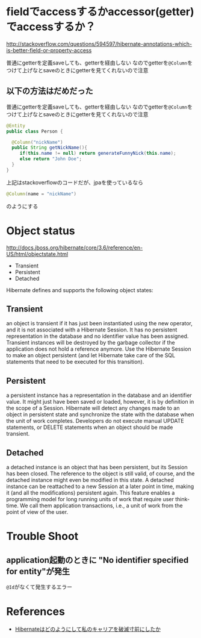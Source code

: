 

# fieldでaccessするかaccessor(getter)でaccessするか？

<http://stackoverflow.com/questions/594597/hibernate-annotations-which-is-better-field-or-property-access>

普通にgetterを定義saveしても、getterを経由しない
なのでgetterを`@Column`をつけて上げなとsaveのときにgetterを見てくれないので注意


## 以下の方法はだめだった

普通にgetterを定義saveしても、getterを経由しない
なのでgetterを`@Column`をつけて上げなとsaveのときにgetterを見てくれないので注意


```java
@Entity
public class Person {

  @Column("nickName")
  public String getNickName(){
     if(this.name != null) return generateFunnyNick(this.name);
     else return "John Doe";
  }
}
```

上記はstackoverflowのコードだが、jpaを使っているなら

```java
@Column(name = "nickName")
```
のようにする


# Object status

<http://docs.jboss.org/hibernate/core/3.6/reference/en-US/html/objectstate.html>

+ Transient
+ Persistent
+ Detached


Hibernate defines and supports the following object states:

## Transient

an object is transient if it has just been instantiated using the new operator, and it is not associated with a Hibernate Session. It has no persistent representation in the database and no identifier value has been assigned. Transient instances will be destroyed by the garbage collector if the application does not hold a reference anymore. Use the Hibernate Session to make an object persistent (and let Hibernate take care of the SQL statements that need to be executed for this transition).

## Persistent

a persistent instance has a representation in the database and an identifier value. It might just have been saved or loaded, however, it is by definition in the scope of a Session. Hibernate will detect any changes made to an object in persistent state and synchronize the state with the database when the unit of work completes. Developers do not execute manual UPDATE statements, or DELETE statements when an object should be made transient.

## Detached

a detached instance is an object that has been persistent, but its Session has been closed. The reference to the object is still valid, of course, and the detached instance might even be modified in this state. A detached instance can be reattached to a new Session at a later point in time, making it (and all the modifications) persistent again. This feature enables a programming model for long running units of work that require user think-time. We call them application transactions, i.e., a unit of work from the point of view of the user.

# Trouble Shoot

## application起動のときに "No identifier specified for entity"が発生

`@Id`がなくて発生するエラー

# References

+ [Hibernateはどのようにして私のキャリアを破滅寸前にしたか](https://www.kaitoy.xyz/2017/02/23/how-hibernate-ruined-my-career/)